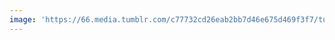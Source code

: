 ```yaml
---
image: 'https://66.media.tumblr.com/c77732cd26eab2bb7d46e675d469f3f7/tumblr_n5heapwBqt1tbdx3so1_r1_1280.jpg'
---
```

